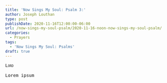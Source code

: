 ```yaml
---
title: 'Now Sings My Soul: Psalm 3:'
author: Joseph Louthan
type: post
publishDate: 2020-11-16T12:00:00-06:00
url: /now-sings-my-soul-psalm/2020-11-16-noon-now-sings-my-soul-psalm/
categories:
  - Prayers
tags:
  - 'Now Sings My Soul: Psalms'
draft: true
---
```


<pre>
<div style="font-variant: small-caps;">Lord</div>
Lorem ipsum
</pre>
